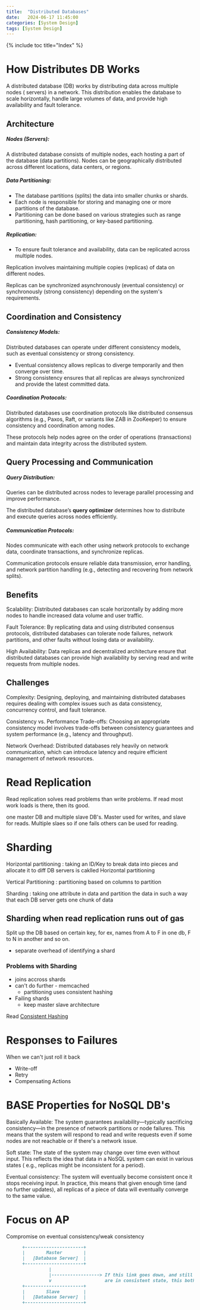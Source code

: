 ```yaml
---
title:  "Distributed Databases"
date:   2024-06-17 11:45:00
categories: [System Design]
tags: [System Design]
---
```


{% include toc title="Index" %}

# How Distributes DB Works

A distributed database (DB) works by distributing data across multiple nodes (
servers) in a network.
This distribution enables the database to scale horizontally, handle large
volumes of data, and provide high availability and fault tolerance.

## Architecture

##### Nodes (Servers):

A distributed database consists of multiple nodes, each hosting a part of the
database (data partitions).
Nodes can be geographically distributed across different locations, data
centers, or regions.

##### Data Partitioning:

- The database partitions (splits) the data into smaller chunks or shards.
- Each node is responsible for storing and managing one or more partitions of
  the database.
- Partitioning can be done based on various strategies such as range
  partitioning, hash partitioning, or key-based partitioning.

##### Replication:

- To ensure fault tolerance and availability, data can be replicated across
  multiple nodes.

Replication involves maintaining multiple copies (replicas) of data on different
nodes.

Replicas can be synchronized asynchronously (eventual consistency) or
synchronously (strong consistency) depending on the system's requirements.

## Coordination and Consistency

##### Consistency Models:

Distributed databases can operate under different consistency models, such as
eventual consistency or strong consistency.

- Eventual consistency allows replicas to diverge temporarily and then converge
  over time.
- Strong consistency ensures that all replicas are always synchronized and
  provide the latest committed data.

##### Coordination Protocols:

Distributed databases use coordination protocols like distributed consensus
algorithms (e.g., Paxos, Raft, or variants like ZAB in ZooKeeper) to ensure
consistency and coordination among nodes.

These protocols help nodes agree on the order of operations (transactions) and
maintain data integrity across the distributed system.

## Query Processing and Communication

##### Query Distribution:

Queries can be distributed across nodes to leverage parallel processing and
improve performance.

The distributed database’s **query optimizer** determines how to distribute and
execute queries across nodes efficiently.

##### Communication Protocols:

Nodes communicate with each other using network protocols to exchange data,
coordinate transactions, and synchronize replicas.

Communication protocols ensure reliable data transmission, error handling, and
network partition handling (e.g., detecting and recovering from network splits).

## Benefits

Scalability: Distributed databases can scale horizontally by adding more nodes
to handle increased data volume and user traffic.

Fault Tolerance: By replicating data and using distributed consensus protocols,
distributed databases can tolerate node failures, network partitions, and other
faults without losing data or availability.

High Availability: Data replicas and decentralized architecture ensure that
distributed databases can provide high availability by serving read and write
requests from multiple nodes.

## Challenges

Complexity: Designing, deploying, and maintaining distributed databases requires
dealing with complex issues such as data consistency, concurrency control, and
fault tolerance.

Consistency vs. Performance Trade-offs: Choosing an appropriate consistency
model involves trade-offs between consistency guarantees and system
performance (e.g., latency and throughput).

Network Overhead: Distributed databases rely heavily on network communication,
which can introduce latency and require efficient management of network
resources.

# Read Replication

Read replication solves read problems than write problems. If read most work
loads is there, then its good.

one master DB and multiple slave DB's. Master used for writes, and slave for
reads. Multiple slaes so if one fails others can be used for reading.

# Sharding

Horizontal partitioning : taking an ID/Key to break data into pieces and
allocate it to diff DB servers is caklled Horizontal partitioning

Vertical Partitioning : partitioning based on columns to partition

Sharding : taking one attribute in data and partition the data in such a way
that each DB server gets one chunk of data

## Sharding when read replication runs out of gas

Split up the DB based on certain key, for ex, names from A to F in one db, F to
N in another and so on.

- separate overhead of identifying a shard

### Problems with Sharding

- joins accross shards
- can't do further - memcached
    - partitioning uses consistent hashing
- Failing shards
    - keep master slave architecture

Read [Consistent Hashing](https://nitinkc.github.io/system%20design/ConsistentHashing/)

# Responses to Failures

When we can't just roll it back

- Write-off
- Retry
- Compensating Actions

# BASE Properties for NoSQL DB's

Basically Available: The system guarantees availability—typically sacrificing
consistency—in the presence of network partitions or node failures.
This means that the system will respond to read and write requests even if some
nodes are not reachable or if there's a network issue.

Soft state: The state of the system may change over time even without input.
This reflects the idea that data in a NoSQL system can exist in various states (
e.g., replicas might be inconsistent for a period).

Eventual consistency: The system will eventually become consistent once it stops
receiving input.
In practice, this means that given enough time (and no further updates), all
replicas of a piece of data will eventually
converge to the same value.

# Focus on AP

Compromise on eventual consistency/weak consistency

```markdown
      +----------------------+
      |        Master        |
      |   [Database Server]  |
      +----------------------+
                |
                |------------------> If this link goes down, and still the 2 machines 
                v                    are in consistent state, this both are partition tolerant
      +----------------------+
      |        Slave         |
      |   [Database Server]  |
      +----------------------+

```

